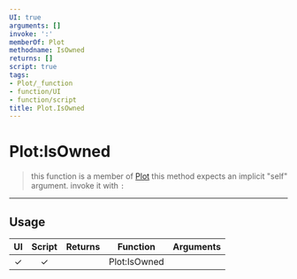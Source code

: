 ```yaml
---
UI: true
arguments: []
invoke: ':'
memberOf: Plot
methodname: IsOwned
returns: []
script: true
tags:
- Plot/_function
- function/UI
- function/script
title: Plot.IsOwned
---
```

# Plot:IsOwned
> this function is a member of [Plot](civ-6/lua/Plot.md)
> this method expects an implicit "self" argument. invoke it with `:`
-----
## Usage
|  UI | Script | Returns | Function | Arguments |
|:---:|:------:|-------:|:--------:|:---------|
|✓|✓||Plot:IsOwned||
